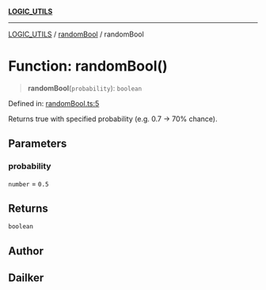 [**LOGIC_UTILS**](../../README.md)

***

[LOGIC_UTILS](../../README.md) / [randomBool](../README.md) / randomBool

# Function: randomBool()

> **randomBool**(`probability`): `boolean`

Defined in: [randomBool.ts:5](https://github.com/dailker/everyutil-js/blob/7799f3f003cb23f425be3f1c83c38483e2648188/src/logic/randomBool.ts#L5)

Returns true with specified probability (e.g. 0.7 → 70% chance).

## Parameters

### probability

`number` = `0.5`

## Returns

`boolean`

## Author

## Dailker
